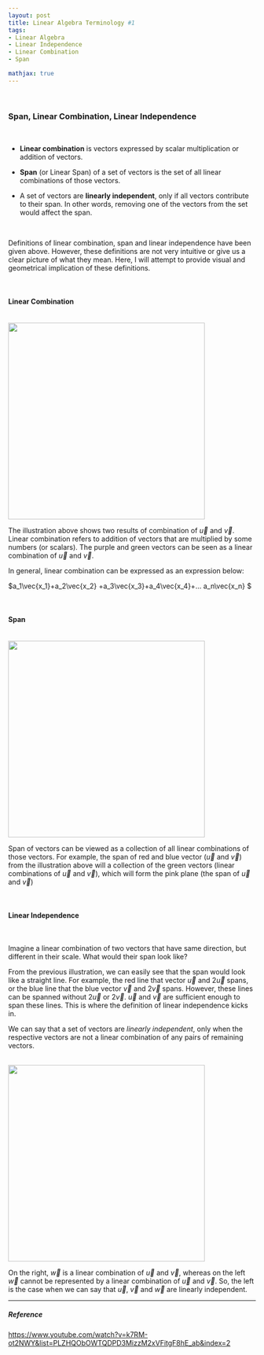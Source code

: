 ```yaml
---
layout: post
title: Linear Algebra Terminology #1
tags:
- Linear Algebra
- Linear Independence
- Linear Combination
- Span

mathjax: true
---
```


<br>

### Span, Linear Combination, Linear Independence

<br>

- **Linear combination** is vectors expressed by scalar multiplication or addition of vectors.

- **Span** (or Linear Span) of a set of vectors is the set of all linear combinations of those vectors.

- A set of vectors are **linearly independent**, only if all vectors contribute to their span. In other words, removing one of the vectors from the set would affect the span. 

<br>

Definitions of linear combination, span and linear independence have been given above. However, these definitions are not very intuitive or give us a clear picture of what they mean. Here, I will attempt to provide visual and geometrical implication of these definitions. 

<br>

#### Linear Combination

<br>

<img src= 'http://jtdaugherty.github.io/generated-images/tikz-0781b3210790e594d827f2e0f4bc3eb2eb455d98.png' width='400'> 

<br>

The illustration above shows two results of combination of  $\vec{u}$ and $\vec{v}$.
Linear combination refers to addition of vectors that are multiplied by some numbers (or scalars). The purple and green vectors can be seen as a linear combination of $\vec{u}$ and $\vec{v}$.

In general, linear combination can be expressed as an expression below:

$a_1\vec{x_1}+a_2\vec{x_2} +a_3\vec{x_3}+a_4\vec{x_4}+… a_n\vec{x_n} $

<br>

#### Span

<br>

<img src= 'http://algebra.math.ust.hk/graphic/VS004.gif' width='400' >

<br>

Span of vectors can be viewed as a collection of all linear combinations of those vectors. For example, the span of red and blue vector ($\vec{u}$ and $\vec{v}$) from the illustration above will a collection of the green vectors (linear combinations of  $\vec{u}$ and $\vec{v}$), which will form the pink plane (the span of  $\vec{u}$ and $\vec{v}$)

<br>

#### Linear Independence

<br>

Imagine a linear combination of two vectors that have same direction, but different in their scale. What would their span look like? 

From the previous illustration, we can easily see that the span would look like a straight line. For example, the red line that vector  $\vec{u}$ and $2\vec{u}$  spans, or the blue line that the blue vector  $\vec{v}$ and $2\vec{v}$ spans. However, these lines can be spanned without $2\vec{u}$ or $2\vec{v}$. $\vec{u}$ and $\vec{v}$ are sufficient enough to span these lines. This is where the definition of linear independence kicks in. 

We can say that a set of vectors are *linearly independent*, only when the respective vectors are not a linear combination of any pairs of remaining vectors. 

<br>

<img src='http://algebra.math.ust.hk/graphic/VS017.gif' width=400, >

<br>

On the right, $\vec{w}$ is a linear combination of $\vec{u}$ and $\vec{v}$, whereas on the left  $\vec{w}$ cannot be represented by a linear combination of $\vec{u}$ and $\vec{v}$. So, the left is the case when we can say that $\vec{u},\ \vec{v}$ and $\vec{w}$ are linearly independent.

-----



##### Reference

https://www.youtube.com/watch?v=k7RM-ot2NWY&list=PLZHQObOWTQDPD3MizzM2xVFitgF8hE_ab&index=2


